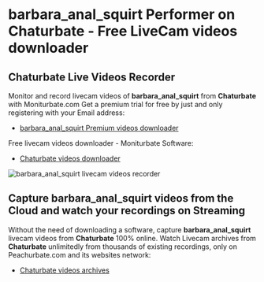 # barbara_anal_squirt Performer on Chaturbate - Free LiveCam videos downloader

## Chaturbate Live Videos Recorder

Monitor and record livecam videos of **barbara_anal_squirt** from **Chaturbate** with Moniturbate.com
Get a premium trial for free by just and only registering with your Email address:
* [barbara_anal_squirt Premium videos downloader](https://moniturbate.com/request-demo-licence-key.html)

Free livecam videos downloader - Moniturbate Software:
* [Chaturbate videos downloader](https://moniturbate.com/moniturbate-download-software.html)

![barbara_anal_squirt livecam videos recorder](https://peachurnet.com/templates/moniturbate-software.png)


## Capture barbara_anal_squirt videos from the Cloud and watch your recordings on Streaming

Without the need of downloading a software, capture **barbara_anal_squirt** livecam videos from **Chaturbate** 100% online.
Watch Livecam archives from **Chaturbate** unlimitedly from thousands of existing recordings, only on Peachurbate.com and its websites network:
* [Chaturbate videos archives](https://peachurnet.com/)